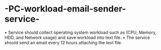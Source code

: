 # -PC-workload-email-sender-service-
• Service should collect operating system workload such as (CPU, Memory, HDD, and Network usage) and save workload into text file. • The service should send an email every 12 hours attaching the text file.
